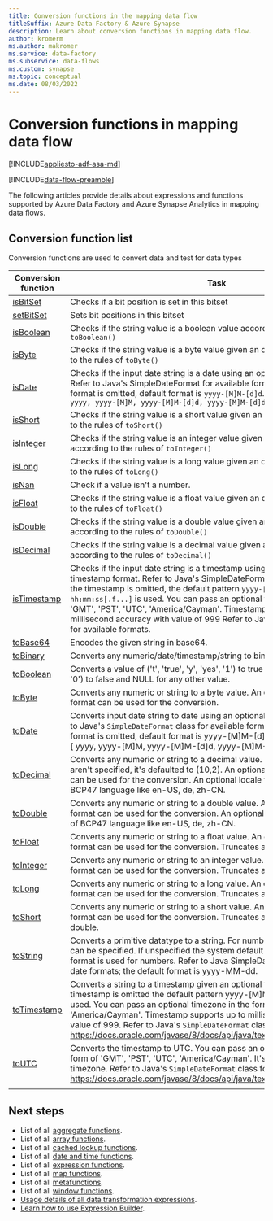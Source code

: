 ```yaml
---
title: Conversion functions in the mapping data flow
titleSuffix: Azure Data Factory & Azure Synapse
description: Learn about conversion functions in mapping data flow.
author: kromerm
ms.author: makromer
ms.service: data-factory
ms.subservice: data-flows
ms.custom: synapse
ms.topic: conceptual
ms.date: 08/03/2022
---
```


# Conversion functions in mapping data flow

[!INCLUDE[appliesto-adf-asa-md](includes/appliesto-adf-asa-md.md)]

[!INCLUDE[data-flow-preamble](includes/data-flow-preamble.md)]

The following articles provide details about expressions and functions supported by Azure Data Factory and Azure Synapse Analytics in mapping data flows.

## Conversion function list

Conversion functions are used to convert data and test for data types

| Conversion function | Task |
|----|----|
| [isBitSet](data-flow-expressions-usage.md#isBitSet) | Checks if a bit position is set in this bitset|
| [setBitSet](data-flow-expressions-usage.md#setBitSet) | Sets bit positions in this bitset|
| [isBoolean](data-flow-expressions-usage.md#isBoolean) | Checks if the string value is a boolean value according to the rules of ``toBoolean()``|
| [isByte](data-flow-expressions-usage.md#isByte) | Checks if the string value is a byte value given an optional format according to the rules of ``toByte()``|
| [isDate](data-flow-expressions-usage.md#isDate) | Checks if the input date string is a date using an optional input date format. Refer to Java's SimpleDateFormat for available formats. If the input date format is omitted, default format is ``yyyy-[M]M-[d]d``. Accepted formats are ``[ yyyy, yyyy-[M]M, yyyy-[M]M-[d]d, yyyy-[M]M-[d]dT* ]``|
| [isShort](data-flow-expressions-usage.md#isShort) | Checks if the string value is a short value given an optional format according to the rules of ``toShort()``|
| [isInteger](data-flow-expressions-usage.md#isInteger) | Checks if the string value is an integer value given an optional format according to the rules of ``toInteger()``|
| [isLong](data-flow-expressions-usage.md#isLong) | Checks if the string value is a long value given an optional format according to the rules of ``toLong()``|
| [isNan](data-flow-expressions-usage.md#isNan) | Check if a value isn't a number.|
| [isFloat](data-flow-expressions-usage.md#isFloat) | Checks if the string value is a float value given an optional format according to the rules of ``toFloat()``|
| [isDouble](data-flow-expressions-usage.md#isDouble) | Checks if the string value is a double value given an optional format according to the rules of ``toDouble()``|
| [isDecimal](data-flow-expressions-usage.md#isDecimal) | Checks if the string value is a decimal value given an optional format according to the rules of ``toDecimal()``|
| [isTimestamp](data-flow-expressions-usage.md#isTimestamp) | Checks if the input date string is a timestamp using an optional input timestamp format. Refer to Java's SimpleDateFormat for available formats. If the timestamp is omitted, the default pattern ``yyyy-[M]M-[d]d hh:mm:ss[.f...]`` is used. You can pass an optional timezone in the form of 'GMT', 'PST', 'UTC', 'America/Cayman'. Timestamp supports up to millisecond accuracy with value of 999 Refer to Java's SimpleDateFormat for available formats.|
| [toBase64](data-flow-expressions-usage.md#toBase64) | Encodes the given string in base64.  |
| [toBinary](data-flow-expressions-usage.md#toBinary) | Converts any numeric/date/timestamp/string to binary representation.  |
| [toBoolean](data-flow-expressions-usage.md#toBoolean) | Converts a value of ('t', 'true', 'y', 'yes', '1') to true and ('f', 'false', 'n', 'no', '0') to false and NULL for any other value.  |
| [toByte](data-flow-expressions-usage.md#toByte) | Converts any numeric or string to a byte value. An optional Java decimal format can be used for the conversion.  |
| [toDate](data-flow-expressions-usage.md#toDate) | Converts input date string to date using an optional input date format. Refer to Java's `SimpleDateFormat` class for available formats. If the input date format is omitted, default format is yyyy-[M]M-[d]d. Accepted formats are :[ yyyy, yyyy-[M]M, yyyy-[M]M-[d]d, yyyy-[M]M-[d]dT* ].  |
| [toDecimal](data-flow-expressions-usage.md#toDecimal) | Converts any numeric or string to a decimal value. If precision and scale aren't specified, it's defaulted to (10,2). An optional Java decimal format can be used for the conversion. An optional locale format in the form of BCP47 language like en-US, de, zh-CN.  |
| [toDouble](data-flow-expressions-usage.md#toDouble) | Converts any numeric or string to a double value. An optional Java decimal format can be used for the conversion. An optional locale format in the form of BCP47 language like en-US, de, zh-CN.  |
| [toFloat](data-flow-expressions-usage.md#toFloat) | Converts any numeric or string to a float value. An optional Java decimal format can be used for the conversion. Truncates any double.  |
| [toInteger](data-flow-expressions-usage.md#toInteger) | Converts any numeric or string to an integer value. An optional Java decimal format can be used for the conversion. Truncates any long, float, double.  |
| [toLong](data-flow-expressions-usage.md#toLong) | Converts any numeric or string to a long value. An optional Java decimal format can be used for the conversion. Truncates any float, double.  |
| [toShort](data-flow-expressions-usage.md#toShort) | Converts any numeric or string to a short value. An optional Java decimal format can be used for the conversion. Truncates any integer, long, float, double.  |
| [toString](data-flow-expressions-usage.md#toString) | Converts a primitive datatype to a string. For numbers and date, a format can be specified. If unspecified the system default is picked.Java decimal format is used for numbers. Refer to Java SimpleDateFormat for all possible date formats; the default format is yyyy-MM-dd.  |
| [toTimestamp](data-flow-expressions-usage.md#toTimestamp) | Converts a string to a timestamp given an optional timestamp format. If the timestamp is omitted the default pattern yyyy-[M]M-[d]d hh:mm:ss[.f...] is used. You can pass an optional timezone in the form of 'GMT', 'PST', 'UTC', 'America/Cayman'. Timestamp supports up to millisecond accuracy with value of 999. Refer to Java's `SimpleDateFormat` class for available formats. https://docs.oracle.com/javase/8/docs/api/java/text/SimpleDateFormat.html.  |
| [toUTC](data-flow-expressions-usage.md#toUTC) | Converts the timestamp to UTC. You can pass an optional timezone in the form of 'GMT', 'PST', 'UTC', 'America/Cayman'. It's defaulted to the current timezone. Refer to Java's `SimpleDateFormat` class for available formats. https://docs.oracle.com/javase/8/docs/api/java/text/SimpleDateFormat.html.  |
|||

## Next steps

- List of all [aggregate functions](data-flow-aggregate-functions.md).
- List of all [array functions](data-flow-array-functions.md).
- List of all [cached lookup functions](data-flow-cached-lookup-functions.md).
- List of all [date and time functions](data-flow-date-time-functions.md).
- List of all [expression functions](data-flow-expression-functions.md).
- List of all [map functions](data-flow-map-functions.md).
- List of all [metafunctions](data-flow-metafunctions.md).
- List of all [window functions](data-flow-window-functions.md).
- [Usage details of all data transformation expressions](data-flow-expressions-usage.md).
- [Learn how to use Expression Builder](concepts-data-flow-expression-builder.md).
